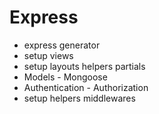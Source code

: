 # Express

- express generator
- setup views
- setup layouts helpers partials
- Models - Mongoose
- Authentication - Authorization
- setup helpers middlewares


